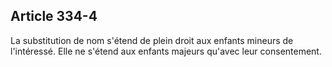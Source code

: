 Article 334-4
----
La substitution de nom s'étend de plein droit aux enfants mineurs de
l'intéressé. Elle ne s'étend aux enfants majeurs qu'avec leur consentement.
